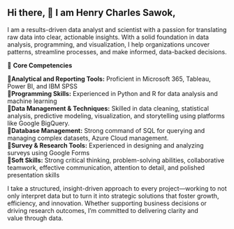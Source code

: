 ## Hi there, 👋 I am Henry Charles Sawok,  

I am a results-driven data analyst and scientist with a passion for translating raw data into clear, actionable insights. With a solid foundation in data analysis, programming, and visualization, I help organizations uncover patterns, streamline processes, and make informed, data-backed decisions.  

🔧 **Core Competencies**  

🔗**Analytical and Reporting Tools:** Proficient in Microsoft 365, Tableau, Power BI, and IBM SPSS    
🔗**Programming Skills:** Experienced in Python and R for data analysis and machine learning  
🔗**Data Management & Techniques:** Skilled in data cleaning, statistical analysis, predictive modeling, visualization, and storytelling using platforms like Google BigQuery.    
🔗**Database Management:** Strong command of SQL for querying and managing complex datasets, Azure Cloud management.    
🔗**Survey & Research Tools:** Experienced in designing and analyzing surveys using Google Forms  
🔗**Soft Skills:** Strong critical thinking, problem-solving abilities, collaborative teamwork, effective communication, attention to detail, and polished presentation skills    

I take a structured, insight-driven approach to every project—working to not only interpret data but to turn it into strategic solutions that foster growth, efficiency, and innovation. Whether supporting business decisions or driving research outcomes, I’m committed to delivering clarity and value through data.  
